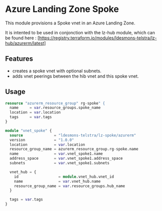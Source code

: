 # Azure Landing Zone Spoke

This module provisions a Spoke vnet in an Azure Landing Zone.

It is intented to be used in conjonction with the lz-hub module, which can be found here : [https://registry.terraform.io/modules/ldesmons-telstra/lz-hub/azurerm/latest]

## Features 

- creates a spoke vnet with optional subnets.
- adds vnet peerings between the hib vnet and this spoke vnet.

## Usage

```terraform
resource "azurerm_resource_group" rg-spoke" {
  name     = var.resource_groups.spoke_name
  location = var.location
  tags     = var.tags
}

module "vnet_spoke" {
  source              = "ldesmons-telstra/lz-spoke/azurerm"
  version             = "1.0.0"
  location            = var.location
  resource_group_name = azurerm_resource_group.rg-spoke.name
  name                = var.vnet_spoke1.name
  address_space       = var.vnet_spoke1.address_space
  subnets             = var.vnet_spoke1.subnets

  vnet_hub = {
    id                  = module.vnet_hub.vnet_id
    name                = var.vnet_hub.name
    resource_group_name = var.resource_groups.hub_name
  }

  tags = var.tags
}
```

